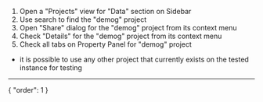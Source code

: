 1. Open a "Projects" view for "Data" section on Sidebar
2. Use search to find the "demog" project
3. Open "Share" dialog for the "demog" project from its context menu
4. Check "Details" for the "demog" project from its context menu
5. Check all tabs on Property Panel for "demog" project

* it is possible to use any other project that currently exists on the tested instance for testing
---
{
  "order": 1
}